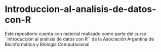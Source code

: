 # Introduccion-al-analisis-de-datos-con-R
Este repositorio cuenta con material realizado como parte del curso ¨Introducción al análisis de datos con R¨ de la Asociación Argentina de Bioinformática y Biología Computacional
